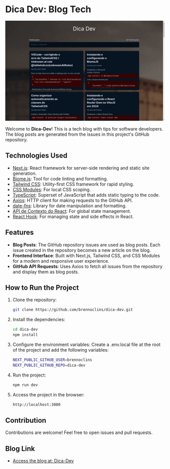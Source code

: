 # Dica Dev: Blog Tech

![screen](/public/noproject/criandoGIFcomImagens_by_Brenno.gif)

Welcome to **Dica-Dev**! This is a tech blog with tips for software developers. The blog posts are generated from the issues in this project's GitHub repository.

## Technologies Used

- [Next.js](https://nextjs.org/): React framework for server-side rendering and static site generation.
- [Biome.js](https://biomejs.dev/): Tool for code linting and formatting.
- [Tailwind CSS](https://tailwindcss.com/docs/guides/nextjs): Utility-first CSS framework for rapid styling.
- [CSS Modules](): For local CSS scoping.
- [TypeScript](https://www.typescriptlang.org/): Superset of JavaScript that adds static typing to the code.
- [Axios](https://axios-http.com/docs/intro#:~:text=What%20is%20Axios?%20Axios%20is%20a%20promise-based%20HTTP%20Client%20for): HTTP client for making requests to the GitHub API.
- [date-fns](https://date-fns.org/): Library for date manipulation and formatting.
- [API de Contexto do React](https://react.dev/reference/react/useContext): For global state management.
- [React Hook](https://react.dev/reference/react/hooks): For managing state and side effects in React.

## Features

- **Blog Posts**: The GitHub repository issues are used as blog posts. Each issue created in the repository becomes a new article on the blog.
- **Frontend Interface**: Built with Next.js, Tailwind CSS, and CSS Modules for a modern and responsive user experience.
- **GitHub API Requests**: Uses Axios to fetch all issues from the repository and display them as blog posts.

## How to Run the Project

1. Clone the repository:
   ```bash
   git clone https://github.com/brennoclins/dica-dev.git
   ```

2. Install the dependencies:
    ```bash
    cd dica-dev
    npm install
    ```

3. Configure the environment variables: Create a .env.local file at the root of the project and add the following variables:
    ```bash
    NEXT_PUBLIC_GITHUB_USER=brennoclins
    NEXT_PUBLIC_GITHUB_REPO=dica-dev
    ```

4. Run the project:
    ```bash
    npm run dev
    ```

5. Access the project in the browser:
    ```bash
    http://localhost:3000
    ```

## Contribution
Contributions are welcome! Feel free to open issues and pull requests.


## Blog Link
- [Access the blog at: Dica-Dev](https://dica-dev.vercel.app/)